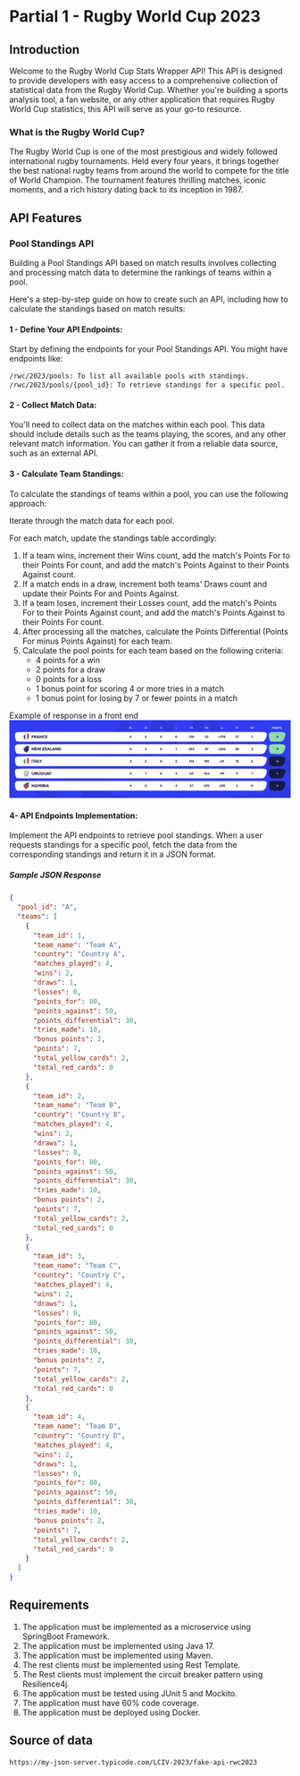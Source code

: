 # Partial 1 - Rugby World Cup 2023

## Introduction

Welcome to the Rugby World Cup Stats Wrapper API! This API is designed to provide 
developers with easy access to a comprehensive collection of statistical data from 
the Rugby World Cup. Whether you're building a sports analysis tool, a fan website, 
or any other application that requires Rugby World Cup statistics, this API will 
serve as your go-to resource.

### What is the Rugby World Cup?

The Rugby World Cup is one of the most prestigious and widely followed international 
rugby tournaments. Held every four years, it brings together the best national rugby 
teams from around the world to compete for the title of World Champion. The 
tournament features thrilling matches, iconic moments, and a rich history dating 
back to its inception in 1987.

## API Features

### Pool Standings API

Building a Pool Standings API based on match results involves collecting 
and processing match data to determine the rankings of teams within a pool. 

Here's a step-by-step guide on how to create such an API, including how to 
calculate the standings based on match results:

#### 1 - Define Your API Endpoints:

Start by defining the endpoints for your Pool Standings API. You might have endpoints like:

```http
/rwc/2023/pools: To list all available pools with standings.
/rwc/2023/pools/{pool_id}: To retrieve standings for a specific pool.
```

#### 2 - Collect Match Data:

You'll need to collect data on the matches within each pool. This data should 
include details such as the teams playing, the scores, and any other relevant 
match information. You can gather it from a reliable data source, such as an 
external API.

#### 3 - Calculate Team Standings:

To calculate the standings of teams within a pool, you can use the following 
approach:

Iterate through the match data for each pool.

For each match, update the standings table accordingly:

1. If a team wins, increment their Wins count, add the match's Points For 
to their Points For count, and add the match's Points Against to their Points 
Against count.
2. If a match ends in a draw, increment both teams' Draws count and update 
their Points For and Points Against.
3. If a team loses, increment their Losses count, add the match's Points For 
to their Points Against count, and add the match's Points Against to their 
Points For count.
4. After processing all the matches, calculate the Points Differential 
(Points For minus Points Against) for each team.
5. Calculate the pool points for each team based on the following criteria:
   * 4 points for a win
   * 2 points for a draw
   * 0 points for a loss
   * 1 bonus point for scoring 4 or more tries in a match
   * 1 bonus point for losing by 7 or fewer points in a match

Example of response in a front end
![](./docs/img.png)

#### 4- API Endpoints Implementation:

Implement the API endpoints to retrieve pool standings. When a user requests 
standings for a specific pool, fetch the data from the corresponding standings 
and return it in a JSON format.

##### Sample JSON Response

```json
{
  "pool_id": "A",
  "teams": [
    {
      "team_id": 1,
      "team_name": "Team A",
      "country": "Country A",
      "matches_played": 4,
      "wins": 2,
      "draws": 1,
      "losses": 0,
      "points_for": 80,
      "points_against": 50,
      "points_differential": 30,
      "tries_made": 10,
      "bonus points": 2,
      "points": 7,
      "total_yellow_cards": 2,
      "total_red_cards": 0
    },
    {
      "team_id": 2,
      "team_name": "Team B",
      "country": "Country B",
      "matches_played": 4,
      "wins": 2,
      "draws": 1,
      "losses": 0,
      "points_for": 80,
      "points_against": 50,
      "points_differential": 30,
      "tries_made": 10,
      "bonus points": 2,
      "points": 7,
      "total_yellow_cards": 2,
      "total_red_cards": 0
    },
    {
      "team_id": 3,
      "team_name": "Team C",
      "country": "Country C",
      "matches_played": 4,
      "wins": 2,
      "draws": 1,
      "losses": 0,
      "points_for": 80,
      "points_against": 50,
      "points_differential": 30,
      "tries_made": 10,
      "bonus points": 2,
      "points": 7,
      "total_yellow_cards": 2,
      "total_red_cards": 0
    },
    {
      "team_id": 4,
      "team_name": "Team D",
      "country": "Country D",
      "matches_played": 4,
      "wins": 2,
      "draws": 1,
      "losses": 0,
      "points_for": 80,
      "points_against": 50,
      "points_differential": 30,
      "tries_made": 10,
      "bonus points": 2,
      "points": 7,
      "total_yellow_cards": 2,
      "total_red_cards": 0
    }
  ]
}

```

## Requirements

1. The application must be implemented as a microservice using SpringBoot Framework.
2. The application must be implemented using Java 17.
3. The application must be implemented using Maven.
4. The rest clients must be implemented using Rest Template.
5. The Rest clients must implement the circuit breaker pattern using Resilience4j.
6. The application must be tested using JUnit 5 and Mockito.
7. The application must have 60% code coverage.
8. The application must be deployed using Docker.

## Source of data

```http
https://my-json-server.typicode.com/LCIV-2023/fake-api-rwc2023
```
